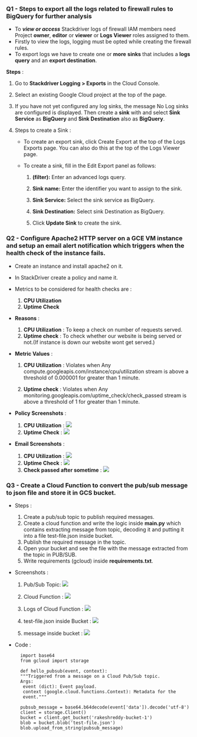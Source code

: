 ### Q1 - Steps to export all the logs related to firewall rules to BigQuery for further analysis

* To **_view or access_** Stackdriver logs of firewall IAM members need Project **owner**, **editor** or **viewer** or **Logs Viewer** roles assigned to them.
* Firstly to view the logs, logging must be opted while creating the firewall rules.
* To export logs we have to create one or **more** **sinks** that includes a **logs query** and an **export destination**.

**Steps** :

1. Go to **Stackdriver Logging > Exports** in the Cloud Console.
2. Select an existing Google Cloud project at the top of the page.
3. If you have not yet configured any log sinks, the message No Log sinks are configured is displayed. Then create a **sink** with and select **Sink Service** as **BigQuery** and **Sink Destination** also as **BigQuery**.
4. Steps to create a Sink : 

      * To create an export sink, click Create Export at the top of the Logs Exports page. You can also do this at the top of the Logs Viewer page.
      *  To create a sink, fill in the Edit Export panel as follows:
      	
	     1. **(filter):** Enter an advanced logs query.
      	
	     2. **Sink name:** Enter the identifier you want to assign to the sink.
      	
	     3. **Sink Service:** Select the sink service as BigQuery.
      	
	     4. **Sink Destination:** Select sink Destination as BigQuery.
      	
	     5. Click **Update Sink** to create the sink.   		 				

### Q2 - Configure Apache2 HTTP server on a GCE VM instance and setup an email alert notification which triggers when the health check of the instance fails.
* Create an instance and install apache2 on it.
* In StackDriver create a policy and name it.
* Metrics to be considered for health checks are :
	1. **CPU Utilization** 
	2. **Uptime Check**
* **Reasons** :  
	1. **CPU Utilization** : To keep a check on number of requests served.
	2. **Uptime check** : To check whether our website is being served or not.(If instance is down our website wont get served.)
* **Metric Values**  :
	1. **CPU Utilization** : Violates when Any
	compute.googleapis.com/instance/cpu/utilization stream is above a threshold of 0.000001 for greater than 1 minute.
	
	2. **Uptime check** : Violates when Any monitoring.googleapis.com/uptime_check/check_passed stream is above a threshold of 1 for greater than 1 minute.

* **Policy Screenshots** :
	1. **CPU Utilization** :
	![](https://raw.githubusercontent.com/hackerbat/GCP-ASSESSMENT/master/GCP-ASSIGNMENT3-CLOUDFUNCTION-STACKDRIVER/images/cpu-utilization.png)
	2. **Uptime Check** :
	![](https://raw.githubusercontent.com/hackerbat/GCP-ASSESSMENT/master/GCP-ASSIGNMENT3-CLOUDFUNCTION-STACKDRIVER/images/uptime-check.png)
* **Email Screenshots** :
	1. **CPU Utilization** :
	![](https://raw.githubusercontent.com/hackerbat/GCP-ASSESSMENT/master/GCP-ASSIGNMENT3-CLOUDFUNCTION-STACKDRIVER/images/email_utilization.png)
	2. **Uptime Check** :
	![](https://raw.githubusercontent.com/hackerbat/GCP-ASSESSMENT/master/GCP-ASSIGNMENT3-CLOUDFUNCTION-STACKDRIVER/images/email-uptime-check.png)
	3. **Check passed after sometime** :
	![](https://raw.githubusercontent.com/hackerbat/GCP-ASSESSMENT/master/GCP-ASSIGNMENT3-CLOUDFUNCTION-STACKDRIVER/images/check_passed.png)

	

### Q3 - Create a Cloud Function to convert the pub/sub message to json file and store it in GCS bucket.
* Steps :
         
   1. Create a pub/sub topic to publish required messages.
   2. Create a cloud function and write the logic inside **main.py** which contains extracting message from topic, decoding it and putting it into a file test-file.json inside bucket.
   3. Publish the required message in the topic.
   4. Open your bucket and see the file with the message extracted from the topic in PUB/SUB.
   5. Write requirements (gcloud) inside **requirements.txt**.

* Screenshots :
		
	1. Pub/Sub Topic:
	 ![](https://raw.githubusercontent.com/hackerbat/GCP-ASSESSMENT/master/GCP-ASSIGNMENT3-CLOUDFUNCTION-STACKDRIVER/images/topic.png)
	
	2. Cloud Function :
	![](https://raw.githubusercontent.com/hackerbat/GCP-ASSESSMENT/master/GCP-ASSIGNMENT3-CLOUDFUNCTION-STACKDRIVER/images/cloud-function.png)
	
	3. Logs of Cloud Function :
	![](https://raw.githubusercontent.com/hackerbat/GCP-ASSESSMENT/master/GCP-ASSIGNMENT3-CLOUDFUNCTION-STACKDRIVER/images/logs-cf.png)
	
	4. test-file.json inside Bucket :
	![](https://raw.githubusercontent.com/hackerbat/GCP-ASSESSMENT/master/GCP-ASSIGNMENT3-CLOUDFUNCTION-STACKDRIVER/images/file-in-bucket.png)
	5. message inside bucket :
	![](https://raw.githubusercontent.com/hackerbat/GCP-ASSESSMENT/master/GCP-ASSIGNMENT3-CLOUDFUNCTION-STACKDRIVER/images/message-in-bucket.png)
	
* Code :
	
		import base64
		from gcloud import storage

		def hello_pubsub(event, context):
    	"""Triggered from a message on a Cloud Pub/Sub topic.
    	Args:
         event (dict): Event payload.
         context (google.cloud.functions.Context): Metadata for the
         event."""
         
    	pubsub_message = base64.b64decode(event['data']).decode('utf-8')
    	client = storage.Client()
    	bucket = client.get_bucket('rakeshreddy-bucket-1')
    	blob = bucket.blob('test-file.json')
    	blob.upload_from_string(pubsub_message)

